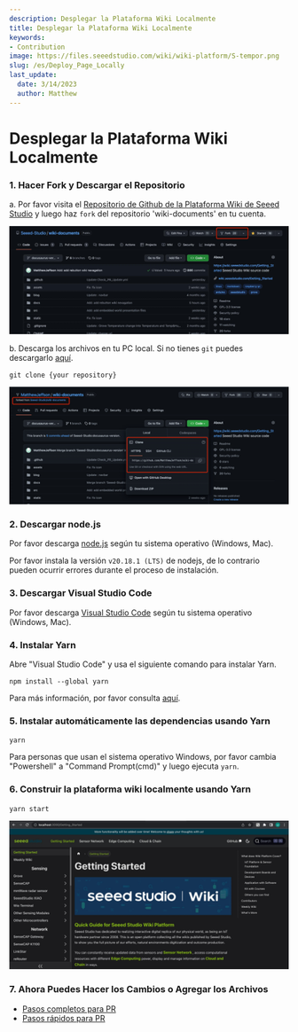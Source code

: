 ```yaml
---
description: Desplegar la Plataforma Wiki Localmente
title: Desplegar la Plataforma Wiki Localmente
keywords:
- Contribution
image: https://files.seeedstudio.com/wiki/wiki-platform/S-tempor.png
slug: /es/Deploy_Page_Locally
last_update:
  date: 3/14/2023
  author: Matthew
---
```


# Desplegar la Plataforma Wiki Localmente

### 1. Hacer Fork y Descargar el Repositorio

a. Por favor visita el [Repositorio de Github de la Plataforma Wiki de Seeed Studio](https://github.com/Seeed-Studio/wiki-documents/tree/docusaurus-version) y luego haz `fork` del repositorio 'wiki-documents' en tu cuenta.

![image1](./1.jpg)

b. Descarga los archivos en tu PC local. Si no tienes `git` puedes descargarlo [aquí](https://git-scm.com/).

```
git clone {your repository}
```

![image2](./2.jpg)

### 2. Descargar node.js

Por favor descarga [node.js](https://nodejs.org/en/download/) según tu sistema operativo (Windows, Mac).

Por favor instala la versión `v20.18.1 (LTS)` de nodejs, de lo contrario pueden ocurrir errores durante el proceso de instalación.

### 3. Descargar Visual Studio Code

Por favor descarga [Visual Studio Code](https://code.visualstudio.com/Download) según tu sistema operativo (Windows, Mac).

### 4. Instalar Yarn

Abre "Visual Studio Code" y usa el siguiente comando para instalar Yarn.

```
npm install --global yarn
```

Para más información, por favor consulta [aquí](https://classic.yarnpkg.com/lang/en/docs/install/#windows-stable).

### 5. Instalar automáticamente las dependencias usando Yarn

```
yarn
```

Para personas que usan el sistema operativo Windows, por favor cambia "Powershell" a "Command Prompt(cmd)" y luego ejecuta `yarn`.

### 6. Construir la plataforma wiki localmente usando Yarn

```
yarn start
```

![image3](./3.jpg)

### 7. Ahora Puedes Hacer los Cambios o Agregar los Archivos

- [Pasos completos para PR](/es/full_steps_pull_request)
- [Pasos rápidos para PR](/es/quick_pull_request)
